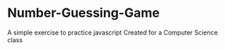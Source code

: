 # Number-Guessing-Game
A simple exercise to practice javascript
Created for a Computer Science class
